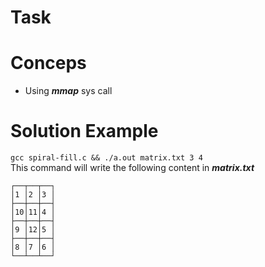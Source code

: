 # Task

# Conceps
- Using ***mmap*** sys call<br/>

# Solution Example
```gcc spiral-fill.c && ./a.out matrix.txt 3 4```<br/>
This command will write the following content in ***matrix.txt***
```
┌──┬──┬──┐
│1 │2 │3 │
├──┼──┼──┤
│10│11│4 │
├──┼──┼──┤
│9 │12│5 │
├──┼──┼──┤
│8 │7 │6 │
└──┴──┴──┘

```